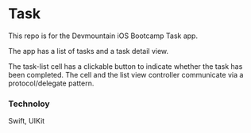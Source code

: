 # Task

This repo is for the Devmountain iOS Bootcamp Task app.

The app has a list of tasks and a task detail view.

The task-list cell has a clickable button to indicate whether the task has been completed. The cell and the list view controller communicate via a protocol/delegate pattern.

### Technoloy

Swift, UIKit
